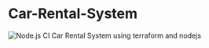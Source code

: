 # Car-Rental-System
![Node.js CI](https://github.com/AlluringManx23/Car-Rental-System/actions/workflows/node.js.yml/badge.svg)
Car Rental System using terraform and nodejs
